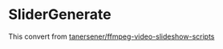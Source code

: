 # SliderGenerate

This convert from [tanersener/ffmpeg-video-slideshow-scripts](https://github.com/tanersener/ffmpeg-video-slideshow-scripts)